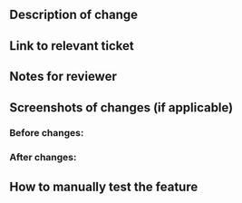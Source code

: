 ## Description of change

## Link to relevant ticket

[](https://dsdmoj.atlassian.net/browse/)

## Notes for reviewer

## Screenshots of changes (if applicable)

### Before changes:

### After changes:

## How to manually test the feature